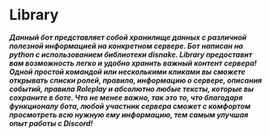 # Library
   _**Данный бот представляет собой хранилище данных с различной полезной информацией на конкретном сервере. Бот написан на python с использованием библиотеки disnake.
    Library предоставит вам возможность легко и удобно хранить важный контент сервера! Одной простой командой или несколькими кликами вы сможете открывать списки ролей, правила, информацию о сервере, описания событий, правила Roleplay и абсолютно любые тексты, которые вы сохраните в боте.
    Что не менее важно, так это то, что благодаря функционалу бота, любой участник сервера сможет с комфортом просмотреть всю нужную ему информацию, тем самым улучшая опыт работы с Discord!**_